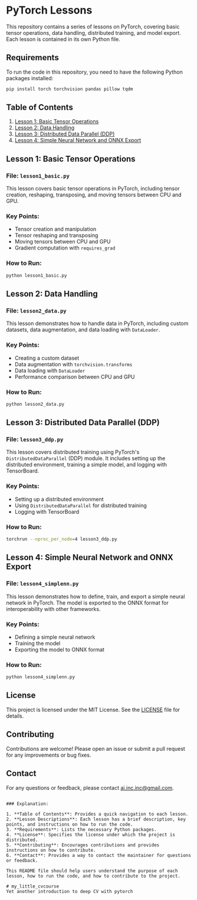 # PyTorch Lessons

This repository contains a series of lessons on PyTorch, covering basic tensor operations, data handling, distributed training, and model export. Each lesson is contained in its own Python file.

## Requirements

To run the code in this repository, you need to have the following Python packages installed:

```bash
pip install torch torchvision pandas pillow tqdm
```

## Table of Contents

1. [Lesson 1: Basic Tensor Operations](#lesson-1-basic-tensor-operations)
2. [Lesson 2: Data Handling](#lesson-2-data-handling)
3. [Lesson 3: Distributed Data Parallel (DDP)](#lesson-3-distributed-data-parallel-ddp)
4. [Lesson 4: Simple Neural Network and ONNX Export](#lesson-4-simple-neural-network-and-onnx-export)

## Lesson 1: Basic Tensor Operations

### File: `lesson1_basic.py`

This lesson covers basic tensor operations in PyTorch, including tensor creation, reshaping, transposing, and moving tensors between CPU and GPU.

### Key Points:
- Tensor creation and manipulation
- Tensor reshaping and transposing
- Moving tensors between CPU and GPU
- Gradient computation with `requires_grad`

### How to Run:
```bash
python lesson1_basic.py
```

## Lesson 2: Data Handling

### File: `lesson2_data.py`

This lesson demonstrates how to handle data in PyTorch, including custom datasets, data augmentation, and data loading with `DataLoader`.

### Key Points:
- Creating a custom dataset
- Data augmentation with `torchvision.transforms`
- Data loading with `DataLoader`
- Performance comparison between CPU and GPU

### How to Run:
```bash
python lesson2_data.py
```

## Lesson 3: Distributed Data Parallel (DDP)

### File: `lesson3_ddp.py`

This lesson covers distributed training using PyTorch's `DistributedDataParallel` (DDP) module. It includes setting up the distributed environment, training a simple model, and logging with TensorBoard.

### Key Points:
- Setting up a distributed environment
- Using `DistributedDataParallel` for distributed training
- Logging with TensorBoard

### How to Run:
```bash
torchrun --nproc_per_node=4 lesson3_ddp.py
```

## Lesson 4: Simple Neural Network and ONNX Export

### File: `lesson4_simplenn.py`

This lesson demonstrates how to define, train, and export a simple neural network in PyTorch. The model is exported to the ONNX format for interoperability with other frameworks.

### Key Points:
- Defining a simple neural network
- Training the model
- Exporting the model to ONNX format

### How to Run:
```bash
python lesson4_simplenn.py
```

## License

This project is licensed under the MIT License. See the [LICENSE](LICENSE) file for details.

## Contributing

Contributions are welcome! Please open an issue or submit a pull request for any improvements or bug fixes.

## Contact

For any questions or feedback, please contact [ai.inc.inc@gmail.com](mailto:ai.inc.inc@gmail.com).
```

### Explanation:

1. **Table of Contents**: Provides a quick navigation to each lesson.
2. **Lesson Descriptions**: Each lesson has a brief description, key points, and instructions on how to run the code.
3. **Requirements**: Lists the necessary Python packages.
4. **License**: Specifies the license under which the project is distributed.
5. **Contributing**: Encourages contributions and provides instructions on how to contribute.
6. **Contact**: Provides a way to contact the maintainer for questions or feedback.

This README file should help users understand the purpose of each lesson, how to run the code, and how to contribute to the project.

# my_little_cvcourse
Yet another introduction to deep CV with pytorch

